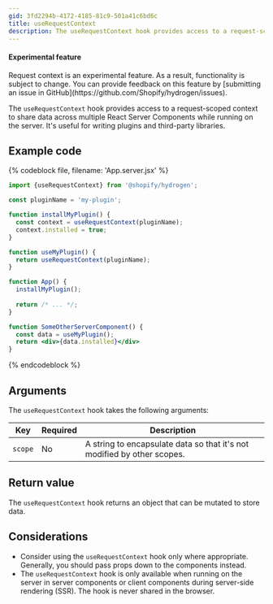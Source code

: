 ```yaml
---
gid: 3fd2294b-4172-4185-81c9-501a41c6bd6c
title: useRequestContext
description: The useRequestContext hook provides access to a request-scoped context.
---
```


<aside class="note beta">
<h4>Experimental feature</h4>

<p>Request context is an experimental feature. As a result, functionality is subject to change. You can provide feedback on this feature by [submitting an issue in GitHub](https://github.com/Shopify/hydrogen/issues).</p>

</aside>

The `useRequestContext` hook provides access to a request-scoped context to share data across multiple React Server Components while running on the server. It's useful for writing plugins and third-party libraries.

## Example code

{% codeblock file, filename: 'App.server.jsx' %}

```jsx
import {useRequestContext} from '@shopify/hydrogen';

const pluginName = 'my-plugin';

function installMyPlugin() {
  const context = useRequestContext(pluginName);
  context.installed = true; 
}

function useMyPlugin() {
  return useRequestContext(pluginName);
}

function App() {
  installMyPlugin();
  
  return /* ... */;
}

function SomeOtherServerComponent() {
  const data = useMyPlugin(); 
  return <div>{data.installed}</div>
}
```

{% endcodeblock %}

## Arguments

The `useRequestContext` hook takes the following arguments:

| Key     | Required | Description                                                              |
| ------- | -------- | ------------------------------------------------------------------------ |
| `scope` | No       | A string to encapsulate data so that it's not modified by other scopes.  |

## Return value

The `useRequestContext` hook returns an object that can be mutated to store data.

## Considerations

- Consider using the `useRequestContext` hook only where appropriate. Generally, you should pass props down to the components instead.
- The `useRequestContext` hook is only available when running on the server in server components or client components during server-side rendering (SSR). The hook is never shared in the browser.
